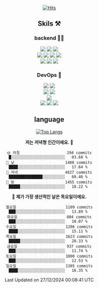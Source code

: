 <div align="center">

[![Hits](https://hits.seeyoufarm.com/api/count/incr/badge.svg?url=https%3A%2F%2Fgithub.com%2Fzxcv9203%2Fhit-counter&count_bg=%23FF7272&title_bg=%23324C2E&icon=codeigniter.svg&icon_color=%23DD5B5B&title=%EB%B0%A9%EB%AC%B8%EC%9E%90&edge_flat=false)](https://hits.seeyoufarm.com)
  
## Skils ⚒️

### backend 🧑‍💻
  
<img src="https://img.shields.io/badge/Java-FF6600?style=flat-square&logo=buymeacoffee&logoColor=white"/>
<img src="https://img.shields.io/badge/Go-0099FF?style=flat-square&logo=go&logoColor=white"/>
<img src="https://img.shields.io/badge/Kotlin-7F52FF?style=flat-square&logo=kotlin&logoColor=white"/>
  
  
<br />
  
<img src="https://img.shields.io/badge/Spring-339933?style=flat-square&logo=Spring&logoColor=white"/>
<img src="https://img.shields.io/badge/Spring Boot-339933?style=flat-square&logo=Spring Boot&logoColor=white"/>
<img src="https://img.shields.io/badge/Spring Security-339933?style=flat-square&logo=Spring Security&logoColor=white"/>
  
<img src="https://img.shields.io/badge/Spring Data JPA-339933?style=flat-square&logo=Hibernate&logoColor=white"/>

<br />
  
  <img src="https://img.shields.io/badge/mysql-0099FF?style=flat-square&logo=mysql&logoColor=white"/>
  <img src="https://img.shields.io/badge/mariadb-0099FF?style=flat-square&logo=mariadb&logoColor=white"/>
  <img src="https://img.shields.io/badge/mongoDB-47A248?style=flat-square&logo=mongodb&logoColor=white"/>
  
  
### DevOps 🚀
  
  <img src="https://img.shields.io/badge/docker-2496ED?style=flat-square&logo=docker&logoColor=white"/>
  <img src="https://img.shields.io/badge/kubernetes-326CE5?style=flat-square&logo=kubernetes&logoColor=white"/>
  
  <br />
  
  <img src="https://img.shields.io/badge/Github Actions-2088FF?style=flat-square&logo=githubactions&logoColor=white"/>
  <img src="https://img.shields.io/badge/Jenkins-D24939?style=flat-square&logo=jenkins&logoColor=white"/>
  
  
  <br />
  <img src="https://img.shields.io/badge/terraform-7B42BC?style=flat-square&logo=terraform&logoColor=white"/>
  
  <br />
  <img src="https://img.shields.io/badge/Amazon AWS-232F3E?style=flat-square&logo=Amazon AWS&logoColor=white"/>

  <img src="https://img.shields.io/badge/GCP-4285F4?style=flat-square&logo=googlecloud&logoColor=white"/>
  <img src="https://img.shields.io/badge/NCP-03C75A?style=flat-square&logo=naver&logoColor=white"/>
  
  
## language

[![Top Langs](https://github-readme-stats.vercel.app/api/top-langs/?username=zxcv9203&hide=html&exclude_repo=zxcv9203.github.io,golB&theme=grate-gatsby)](https://github.com/zxcv9203/github-readme-stats)
  
<!--START_SECTION:waka-->
**저는 저녁형 인간이에요. 🦉** 

```text
🌞 아침                     294 commits         █░░░░░░░░░░░░░░░░░░░░░░░░   03.68 % 
🌆 낮　                     1408 commits        ████░░░░░░░░░░░░░░░░░░░░░   17.64 % 
🌃 저녁                     4827 commits        ███████████████░░░░░░░░░░   60.46 % 
🌙 밤　                     1455 commits        █████░░░░░░░░░░░░░░░░░░░░   18.22 % 
```
📅 **제가 가장 생산적인 날은 목요일이에요.** 

```text
월요일                      1109 commits        ███░░░░░░░░░░░░░░░░░░░░░░   13.89 % 
화요일                      804 commits         ███░░░░░░░░░░░░░░░░░░░░░░   10.07 % 
수요일                      1206 commits        ████░░░░░░░░░░░░░░░░░░░░░   15.11 % 
목요일                      1623 commits        █████░░░░░░░░░░░░░░░░░░░░   20.33 % 
금요일                      937 commits         ███░░░░░░░░░░░░░░░░░░░░░░   11.74 % 
토요일                      1000 commits        ███░░░░░░░░░░░░░░░░░░░░░░   12.53 % 
일요일                      1305 commits        ████░░░░░░░░░░░░░░░░░░░░░   16.35 % 
```



 Last Updated on 27/12/2024 00:08:41 UTC
<!--END_SECTION:waka-->
  
</div>

